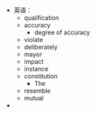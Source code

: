 - 英语：
	- qualification
	- accuracy
		- degree of accuracy
	- violate
	- deliberately
	- mayor
	- impact
	- instance
	- constitution
		- The
	- resemble
	- mutual
-